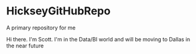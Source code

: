 # HickseyGitHubRepo
A primary repository for me

Hi there. I'm Scott. I'm in the Data/BI world and will be moving to Dallas in the near future
